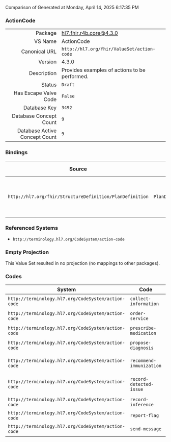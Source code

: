Comparison of 
Generated at Monday, April 14, 2025 6:17:35 PM

### ActionCode

|      |     |
| ---: | --- |
| Package | hl7.fhir.r4b.core@4.3.0 |
| VS Name | ActionCode |
| Canonical URL | `http://hl7.org/fhir/ValueSet/action-code` |
| Version | 4.3.0 |
| Description | Provides examples of actions to be performed. |
| Status | `Draft` |
| Has Escape Valve Code | `False` |
| Database Key | `3492` |
| Database Concept Count | `9` |
| Database Active Concept Count | `9` |
### Bindings

| Source | Element | Binding | Strength | Element Short |
| ------ | ------- | ------- | -------- | ------------- |
| `http://hl7.org/fhir/StructureDefinition/PlanDefinition` | `PlanDefinition.action.code` | `http://hl7.org/fhir/ValueSet/action-code` | `Example` | Code representing the meaning of the action or sub-actions |

### Referenced Systems

* `http://terminology.hl7.org/CodeSystem/action-code`
### Empty Projection

This Value Set resulted in no projection (no mappings to other packages).

### Codes

| System | Code | Display |
| ------ | ---- | ------- |
| `http://terminology.hl7.org/CodeSystem/action-code` | `collect-information` | Collect information |
| `http://terminology.hl7.org/CodeSystem/action-code` | `order-service` | Order a service |
| `http://terminology.hl7.org/CodeSystem/action-code` | `prescribe-medication` | Prescribe a medication |
| `http://terminology.hl7.org/CodeSystem/action-code` | `propose-diagnosis` | Propose a diagnosis |
| `http://terminology.hl7.org/CodeSystem/action-code` | `recommend-immunization` | Recommend an immunization |
| `http://terminology.hl7.org/CodeSystem/action-code` | `record-detected-issue` | Record a detected issue |
| `http://terminology.hl7.org/CodeSystem/action-code` | `record-inference` | Record an inference |
| `http://terminology.hl7.org/CodeSystem/action-code` | `report-flag` | Report a flag |
| `http://terminology.hl7.org/CodeSystem/action-code` | `send-message` | Send a message |

